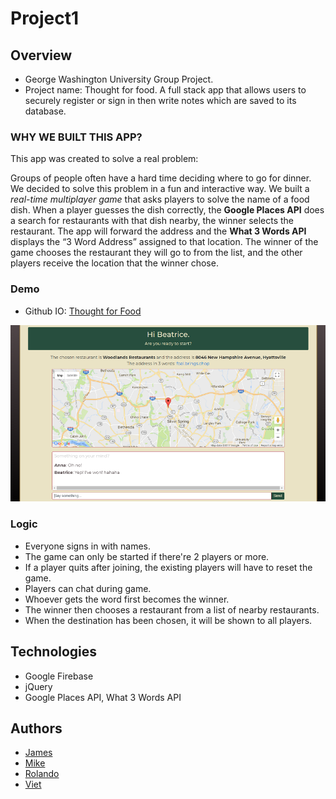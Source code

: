 # Project1

## Overview
* George Washington University Group Project.
* Project name: Thought for food.
A full stack app that allows users to securely register or sign in then write notes which are saved to its database.

### WHY WE BUILT THIS APP?

This app was created to solve a real problem:

Groups of people often have a hard time deciding where to go for dinner. We decided to solve this problem in a fun and interactive way. We built a *real-time multiplayer game* that asks players to solve the name of a food dish. When a player guesses the dish correctly, the **Google Places API** does a search for restaurants with that dish nearby, the winner selects the restaurant. The app will forward the address and the **What 3 Words API** displays the “3 Word Address” assigned to that location. The winner of the game chooses the restaurant they will go to from the list, and the other players receive the location that the winner chose.

### Demo
* Github IO: [Thought for Food](https://nguyendviet.github.io/Project1/)
<img src="https://github.com/nguyendviet/Project1/blob/master/github.png" width="800"/>

### Logic
* Everyone signs in with names.
* The game can only be started if there're 2 players or more.
* If a player quits after joining, the existing players will have to reset the game.
* Players can chat during game.
* Whoever gets the word first becomes the winner.
* The winner then chooses a restaurant from a list of nearby restaurants.
* When the destination has been chosen, it will be shown to all players.

## Technologies
* Google Firebase
* jQuery
* Google Places API, What 3 Words API

## Authors
* [James](https://github.com/jimboneely)
* [Mike](https://github.com/MikeYencha)
* [Rolando](https://github.com/rcintron1)
* [Viet](https://github.com/nguyendviet)